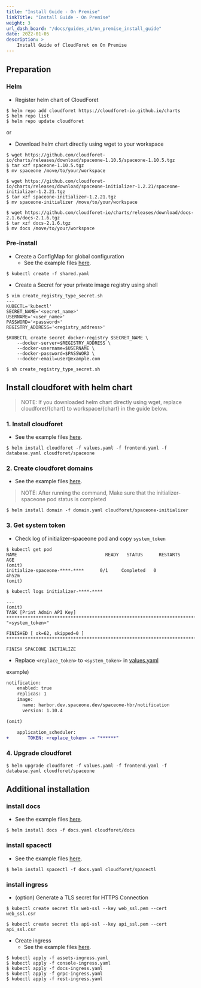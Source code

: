 ```yaml
---
title: "Install Guide - On Premise"
linkTitle: "Install Guide - On Premise"
weight: 3
url_dash_board: "/docs/guides_v1/on_premise_install_guide"
date: 2022-01-05
description: >
    Install Guide of CloudForet on On Premise
---
```


## Preparation

### Helm
- Register helm chart of CloudForet

```shell
$ helm repo add cloudforet https://cloudforet-io.github.io/charts
$ helm repo list
$ helm repo update cloudforet
```
or
- Download helm chart directly using wget to your workspace

```shell
$ wget https://github.com/cloudforet-io/charts/releases/download/spaceone-1.10.5/spaceone-1.10.5.tgz
$ tar xzf spaceone-1.10.5.tgz
$ mv spaceone /move/to/your/workspace
```
```shell
$ wget https://github.com/cloudforet-io/charts/releases/download/spaceone-initializer-1.2.21/spaceone-initializer-1.2.21.tgz
$ tar xzf spaceone-initializer-1.2.21.tgz
$ mv spaceone-initializer /move/to/your/workspace
```
```shell
$ wget https://github.com/cloudforet-io/charts/releases/download/docs-2.1.6/docs-2.1.6.tgz
$ tar xzf docs-2.1.6.tgz
$ mv docs /move/to/your/workspace
```

### Pre-install
- Create a ConfigMap for global configuration
    - See the example files [here]().
```shell
$ kubectl create -f shared.yaml
```

- Create a Secret for your private image registry using shell
```shell
$ vim create_registry_type_secret.sh
---
KUBECTL='kubectl'
SECRET_NAME='<secret_name>'
USERNAME='<user_name>'
PASSWORD='<password>'
REGISTRY_ADDRESS='<registry_address>'

$KUBECTL create secret docker-registry $SECRET_NAME \
    --docker-server=$REGISTRY_ADDRESS \
    --docker-username=$USERNAME \
    --docker-password=$PASSWORD \
    --docker-email=user@example.com
```

```shell
$ sh create_registry_type_secret.sh
```

## Install cloudforet with helm chart

> NOTE: If you downloaded helm chart directly using wget, replace cloudforet/{chart} to workspace/{chart} in the guide below.

### 1. Install cloudforet
- See the example files [here]().
```shell
$ helm install cloudforet -f values.yaml -f frontend.yaml -f database.yaml cloudforet/spaceone
```

### 2. Create cloudforet domains
- See the example files [here]().

> NOTE: After running the command, Make sure that the initializer-spaceone pod status is completed 
```shell
$ helm install domain -f domain.yaml cloudforet/spaceone-initializer
```

### 3. Get system token
- Check log of initializer-spaceone pod and copy `system_token`
```shell
$ kubectl get pod
NAME                                 READY   STATUS      RESTARTS        AGE
(omit)
initialize-spaceone-****-****      0/1     Completed   0               4h52m
(omit)
```
```shell
$ kubectl logs initializer-****-****

---
(omit)
TASK [Print Admin API Key] *********************************************************************************************
"<system_token>"

FINISHED [ ok=62, skipped=0 ] ******************************************************************************************

FINISH SPACEONE INITIALIZE
```
- Replace `<replace_token>` to `<system_token>` in [values.yaml]()

example)
```diff
notification:
    enabled: true
    replicas: 1
    image:
      name: harbor.dev.spaceone.dev/spaceone-hbr/notification
      version: 1.10.4

(omit)

    application_scheduler:
+       TOKEN: <replace_token> -> "******"

```

### 4. Upgrade cloudforet
```shell
$ helm upgrade cloudforet -f values.yaml -f frontend.yaml -f database.yaml cloudforet/spaceone
```

## Additional installation

### install docs
- See the example files [here]().
```shell
$ helm install docs -f docs.yaml cloudforet/docs
```

### install spacectl
- See the example files [here]().
```shell
$ helm install spacectl -f docs.yaml cloudforet/spacectl
```

### install ingress
- (option) Generate a TLS secret for HTTPS Connection
```shell
$ kubectl create secret tls web-ssl --key web_ssl.pem --cert web_ssl.csr
```
```shell
$ kubectl create secret tls api-ssl --key api_ssl.pem --cert api_ssl.csr
```

- Create ingress
    - See the example files [here]().
```shell
$ kubectl apply -f assets-ingress.yaml
$ kubectl apply -f console-ingress.yaml
$ kubectl apply -f docs-ingress.yaml
$ kubectl apply -f grpc-ingress.yaml
$ kubectl apply -f rest-ingress.yaml
```
